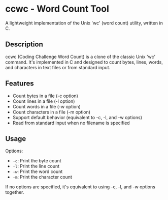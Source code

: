 # ccwc - Word Count Tool

A lightweight implementation of the Unix 'wc' (word count) utility, written in C.

## Description

ccwc (Coding Challenge Word Count) is a clone of the classic Unix 'wc' command. It's implemented in C and designed to count bytes, lines, words, and characters in text files or from standard input.

## Features

- Count bytes in a file (-c option)
- Count lines in a file (-l option)
- Count words in a file (-w option)
- Count characters in a file (-m option)
- Support default behavior (equivalent to -c, -l, and -w options)
- Read from standard input when no filename is specified

## Usage

Options:

- `-c`: Print the byte count
- `-l`: Print the line count
- `-w`: Print the word count
- `-m`: Print the character count

If no options are specified, it's equivalent to using -c, -l, and -w options together.
